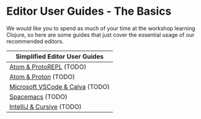 # Editor User Guides - The Basics

We would like you to spend as much of your time at the workshop learning Clojure, so here are some guides that just cover the essential usage of our recommended editors.

| Simplified Editor User Guides                                                                  |
|------------------------------------------------------------------------------------------------|
| [Atom & ProtoREPL](atom-protorepl.html)  (TODO)                                                      |
| [Atom & Proton](atom-proton.html)         (TODO)                                                     |
| [Microsoft VSCode & Calva](vscode-calva.html)  (TODO)                                                |
| [Spacemacs](emacs-spacemacs.html)  (TODO)                                                      |
| [IntelliJ & Cursive](intellij-cursive.html)   (TODO)                                           |
